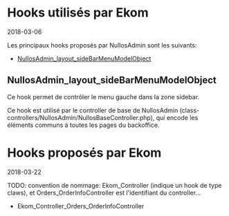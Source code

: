 Hooks utilisés par Ekom
===========
2018-03-06


Les principaux hooks proposés par NullosAdmin sont les suivants:


- [NullosAdmin_layout_sideBarMenuModelObject](#nullosadmin_layout_sidebarmenumodelobject)




NullosAdmin_layout_sideBarMenuModelObject
--------------

Ce hook permet de contrôler le menu gauche dans la zone sidebar.

Ce hook est utilisé par le controller de base de NullosAdmin (class-controllers/NullosAdmin/NullosBaseController.php),
qui encode les éléments communs à toutes les pages du backoffice.
    
    



Hooks proposés par Ekom
===========================
2018-03-22



TODO: convention de nommage: Ekom_Controller (indique un hook de type claws), et Orders_OrderInfoController est l'identifiant
du controller...

- Ekom_Controller_Orders_OrderInfoController    